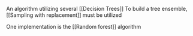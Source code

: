 An algorithm utilizing several [[Decision Trees]]
To build a tree ensemble, [[Sampling with replacement]] must be utilized

One implementation is the [[Random forest]] algorithm